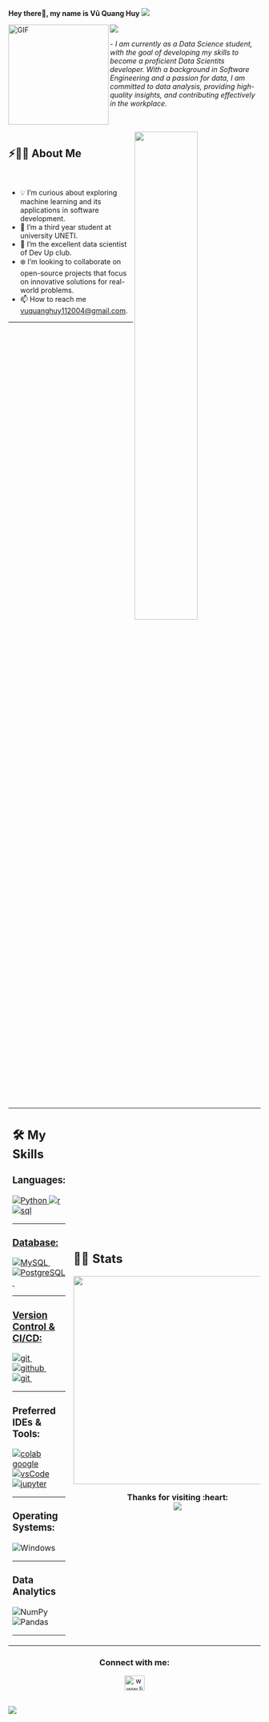 <b>Hey there👋, my name is Vũ Quang Huy</b>
<img src="https://user-images.githubusercontent.com/73097560/115834477-dbab4500-a447-11eb-908a-139a6edaec5c.gif">
<br>
<div style="align:left;">
<img alt="GIF" src="https://i.pinimg.com/originals/9e/a7/2e/9ea72ef078139ced289852e8a4ea0c5c.gif" width = 200 align="left"/>
<img src="https://readme-typing-svg.herokuapp.com?font=Architects+Daughter&color=22EBF7&size=25&center=false&lines=hey!+its+Quang+Huy;Data+Scientist;Contact:+vuquanghuy112004@gmail.com....." />
</div>
 <p>- <i>I am currently as a Data Science student, with the goal of developing my skills to become a proficient Data Scientits developer. With a background in Software Engineering and a passion for data, I am committed to data analysis, providing high-quality insights, and contributing effectively in the workplace.
 <br> <br>
 </i></p>
<br>

<img src="https://user-images.githubusercontent.com/89788120/167628634-549d2bdd-609e-4275-85af-1e1974da64ca.gif" width="50%" align="right" />

## ⚡🙋‍♂️ About Me

</br>

- 💡 I’m curious about exploring machine learning and its applications in software development.
- 📖 I’m a third year student at university UNETI.
- 🌟 I’m the excellent data scientist of Dev Up club.
- ❄️ I’m looking to collaborate on open-source projects that focus on innovative solutions for real-world problems.
- 📫 How to reach me vuquanghuy112004@gmail.com.

<hr>


</br>


<table width="100%" >

 <tr>
    <td width="60%">
     
## 🛠️ My Skills

### Languages: 
<p>
  <a href="https://www.python.org/" target="_blank"> 
    <img src="https://img.shields.io/badge/Python-A8B9CC.svg?style=for-the-badge&logo=Python&logoColor=white"
      alt="Python"/>
  </a>
  <a href="https://www.r-project.org/about.html" target="_blank"> 
    <img src="https://img.shields.io/badge/R-007396.svg?style=for-the-badge&logo=r&logoColor=white" 
      alt="r"/> 
  </a>
  <a href="https://www.w3.org/TR/webdatabase/" target="_blank"> 
    <img src="https://img.shields.io/badge/MySQL-F7DF1E.svg?style=for-the-badge&logo=MySQL&logoColor=black"
      alt="sql"/> 
</p>

<hr>

### Database:

![MySQL](https://img.shields.io/badge/MySQL-4479A1?style=for-the-badge&logo=MySQL&logoColor=white)&nbsp;
![PostgreSQL](https://img.shields.io/badge/PostgreSQL-4169E1?style=for-the-badge&logo=PostgreSQL&logoColor=white)&nbsp;
<hr>

### Version Control & CI/CD:
  <a href="https://git-scm.com/" target="_blank">
    <img src="https://img.shields.io/badge/git-F05032.svg?style=for-the-badge&logo=git&logoColor=white"
      alt="git"/>
  </a>&nbsp;
  <a href="https://github.com/ELanza-48" target="_blank">
    <img src="https://img.shields.io/badge/github-181717.svg?style=for-the-badge&logo=github&logoColor=white" alt="github" />
  </a>&nbsp;
  <a href="https://gitlab.com/Elanza-48" target="_blank">
    <img src="https://img.shields.io/badge/gitlab-181717.svg?style=for-the-badge&logo=gitlab&logoColor=white"
      alt="git"/>
  </a>&nbsp;

<hr>

### Preferred IDEs  & Tools:

  <a href="https://colab.google/" target="_blank">
    <img src="https://img.shields.io/badge/googlecolab-2C2255.svg?style=for-the-badge&logo=colab&logoColor=white" alt="colab google"/> 
  </a>
  <a href="https://code.visualstudio.com/" target="_blank">
    <img src="https://img.shields.io/badge/vscode-007ACC.svg?style=for-the-badge&logo=visualstudiocode&logoColor=white" alt="vsCode"/> 
  </a>
  <a href="https://jupyter.org/" target="_blank">
    <img src="https://img.shields.io/badge/jupyter%20IDE-000000.svg?style=for-the-badge&logo=jupyter&logoColor=white" alt="jupyter" />
  </a>

<hr>

### Operating Systems:
![Windows](https://img.shields.io/badge/Windows-0078D6?style=for-the-badge&logo=Windows&logoColor=white)&nbsp;

<hr>

### Data Analytics 

![NumPy](https://img.shields.io/badge/NumPy-013243?style=for-the-badge&logo=NumPy&logoColor=white)&nbsp;
![Pandas](https://img.shields.io/badge/Pandas-150458?style=for-the-badge&logo=Pandas&logoColor=white)&nbsp;


<hr>

     
</td>
    <td>
  
## 📄📜 Stats

<img style="width:26rem; height:auto" src="https://i.pinimg.com/originals/ca/00/60/ca0060f3414e6e20b75983acddafad53.gif"/>

<p align="center">
<b> Thanks for visiting :heart: </b>
<br>
<img src="https://profile-counter.glitch.me/QuangHuy16a1KHDL/count.svg" />

</p>
  </td>
 </tr>
</table>



<h3 align="center">Connect with me:</h3>
<p align="center">
  <a href="https://www.linkedin.com/in/huy-quang-74b97626b/" target="blank"><img align="center" src="https://raw.githubusercontent.com/rahuldkjain/github-profile-readme-generator/master/src/images/icons/Social/linked-in-alt.svg" alt="www.linkedin.com/in/josué-andrey-rojas-vega-4b4a05198" height="30" width="40" /></a>
</p>
<br>
<img src="https://user-images.githubusercontent.com/73097560/115834477-dbab4500-a447-11eb-908a-139a6edaec5c.gif">
